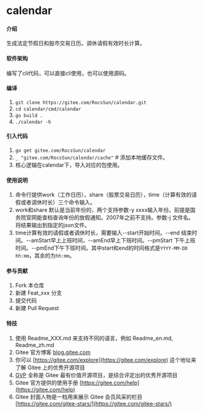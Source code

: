 # calendar

#### 介绍
生成法定节假日和股市交易日历。调休请假有效时长计算。

#### 软件架构
编写了cli代码，可以直接cli使用，也可以使用源码。


#### 编译

1. `git clone https://gitee.com/RocsSun/calendar.git`
2. `cd calendar/cmd/calendar`
3. `go build .`
4. `./calendar -h`

#### 引入代码

1. `go get gitee.com/RocsSun/calendar`
2. `_ "gitee.com/RocsSun/calendar/cache"` # 添加本地缓存文件。
3. 核心逻辑在calendar下，导入对应的包使用。

#### 使用说明

1. 命令行提供work（工作日历），share（股票交易日历），time（计算有效的请假或者调休时长）三个命令输入。
2. work和share 默认是当前年份的，两个支持参数-y xxxx输入年份。前提是国务院官网能查档查询年份的放假通知。2007年之前不支持。参数-j 文件名。将结果输出到指定的json文件。
3. time计算有效的请假或者调休时长，需要输入--start开始时间。--end 结束时间。--amStart早上上班时间，--amEnd早上下班时间。--pmStart 下午上班时间。--pmEnd下午下班时间。其中start和end的时间格式是`YYYY-MM-DD hh:mm`，其余的为`hh:mm`。

#### 参与贡献

1.  Fork 本仓库
2.  新建 Feat_xxx 分支
3.  提交代码
4.  新建 Pull Request


#### 特技

1.  使用 Readme\_XXX.md 来支持不同的语言，例如 Readme\_en.md, Readme\_zh.md
2.  Gitee 官方博客 [blog.gitee.com](https://blog.gitee.com)
3.  你可以 [https://gitee.com/explore](https://gitee.com/explore) 这个地址来了解 Gitee 上的优秀开源项目
4.  [GVP](https://gitee.com/gvp) 全称是 Gitee 最有价值开源项目，是综合评定出的优秀开源项目
5.  Gitee 官方提供的使用手册 [https://gitee.com/help](https://gitee.com/help)
6.  Gitee 封面人物是一档用来展示 Gitee 会员风采的栏目 [https://gitee.com/gitee-stars/](https://gitee.com/gitee-stars/)
